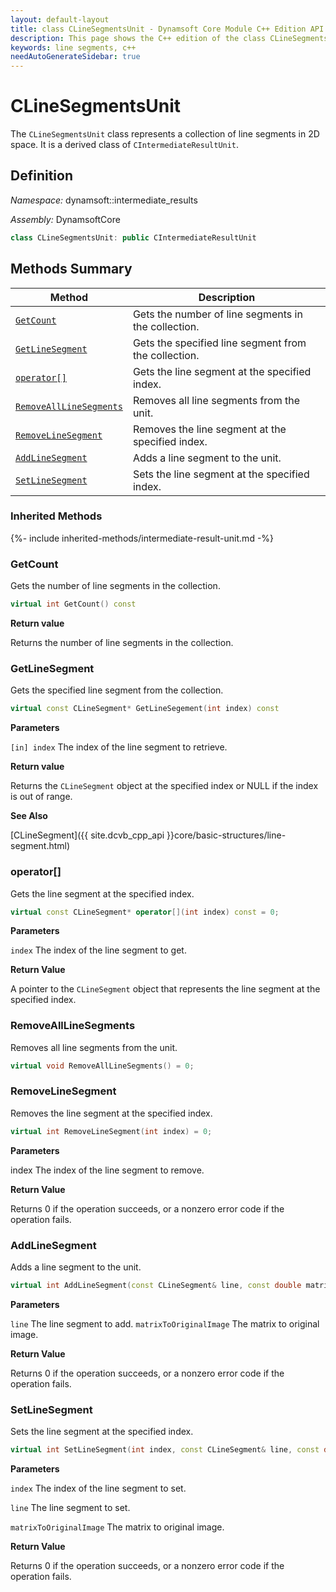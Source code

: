 ```yaml
---
layout: default-layout
title: class CLineSegmentsUnit - Dynamsoft Core Module C++ Edition API Reference
description: This page shows the C++ edition of the class CLineSegmentsUnit in Dynamsoft Core Module.
keywords: line segments, c++
needAutoGenerateSidebar: true
---
```


# CLineSegmentsUnit

The `CLineSegmentsUnit` class represents a collection of line segments in 2D space. It is a derived class of `CIntermediateResultUnit`.

## Definition

*Namespace:* dynamsoft::intermediate_results

*Assembly:* DynamsoftCore

```cpp
class CLineSegmentsUnit: public CIntermediateResultUnit 
```

## Methods Summary

| Method               | Description |
|----------------------|-------------|
| [`GetCount`](#getcount) | Gets the number of line segments in the collection.|
| [`GetLineSegment`](#getlinesegment) | Gets the specified line segment from the collection. |
| [`operator[]`](#operator) | Gets the line segment at the specified index. |
| [`RemoveAllLineSegments`](#removealllinesegments) | Removes all line segments from the unit. |
| [`RemoveLineSegment`](#removelinesegment) | Removes the line segment at the specified index. |
| [`AddLineSegment`](#addlinesegment) | Adds a line segment to the unit. |
| [`SetLineSegment`](#setlinesegment) | Sets the line segment at the specified index. |

### Inherited Methods

{%- include inherited-methods/intermediate-result-unit.md -%}

### GetCount

Gets the number of line segments in the collection.

```cpp
virtual int GetCount() const
```

**Return value**

Returns the number of line segments in the collection.

### GetLineSegment

Gets the specified line segment from the collection.

```cpp
virtual const CLineSegment* GetLineSegement(int index) const
```

**Parameters**

`[in] index` The index of the line segment to retrieve.

**Return value**

Returns the `CLineSegment` object at the specified index or NULL if the index is out of range.

**See Also**

[CLineSegment]({{ site.dcvb_cpp_api }}core/basic-structures/line-segment.html)

### operator[]

Gets the line segment at the specified index.

```cpp
virtual const CLineSegment* operator[](int index) const = 0;
```

**Parameters**

`index` The index of the line segment to get.

**Return Value**

A pointer to the `CLineSegment` object that represents the line segment at the specified index.

### RemoveAllLineSegments

Removes all line segments from the unit.

```cpp
virtual void RemoveAllLineSegments() = 0;
```

### RemoveLineSegment

Removes the line segment at the specified index.

```cpp
virtual int RemoveLineSegment(int index) = 0;
```

**Parameters**

index The index of the line segment to remove.

**Return Value**

Returns 0 if the operation succeeds, or a nonzero error code if the operation fails.

### AddLineSegment

Adds a line segment to the unit.

```cpp
virtual int AddLineSegment(const CLineSegment& line, const double matrixToOriginalImage[9] =  IDENTITY_MATRIX) = 0;
```

**Parameters**

`line` The line segment to add.
`matrixToOriginalImage` The matrix to original image.

**Return Value**

Returns 0 if the operation succeeds, or a nonzero error code if the operation fails.

### SetLineSegment

Sets the line segment at the specified index.

```cpp
virtual int SetLineSegment(int index, const CLineSegment& line, const double matrixToOriginalImage[9] =  IDENTITY_MATRIX) = 0;
```

**Parameters**

`index` The index of the line segment to set.

`line` The line segment to set.

`matrixToOriginalImage` The matrix to original image.

**Return Value**

Returns 0 if the operation succeeds, or a nonzero error code if the operation fails.
